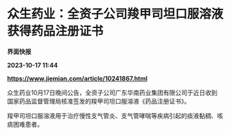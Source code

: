 # 众生药业：全资子公司羧甲司坦口服溶液获得药品注册证书
**界面快报**

**2023-10-17 11:44**

**https://www.jiemian.com/article/10241867.html**

众生药业10月17日晚间公告，全资子公司广东华南药业集团有限公司于近日收到国家药品监督管理局核准签发的羧甲司坦口服溶液《药品注册证书》。

羧甲司坦口服溶液用于治疗慢性支气管炎、支气管哮喘等疾病引起的痰液黏稠、咳痰困难患者。